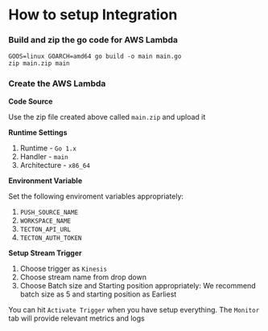 # How to setup Integration

### Build and zip the go code for AWS Lambda
```
GOOS=linux GOARCH=amd64 go build -o main main.go
zip main.zip main
```

### Create the AWS Lambda
**Code Source**

Use the zip file created above called `main.zip` and upload it

**Runtime Settings**

1. Runtime - `Go 1.x`
2. Handler - `main`
3. Architecture - `x86_64`

**Environment Variable**

Set the following enviroment variables appropriately:
1. `PUSH_SOURCE_NAME`
2. `WORKSPACE_NAME`
3. `TECTON_API_URL`
4. `TECTON_AUTH_TOKEN`


**Setup Stream Trigger**

1. Choose trigger as `Kinesis`
2. Choose stream name from drop down
3. Choose Batch size and Starting position appropriately: We recommend batch size as 5 and starting position as Earliest

You can hit `Activate Trigger` when you have setup everything. The `Monitor` tab will provide relevant metrics and logs
